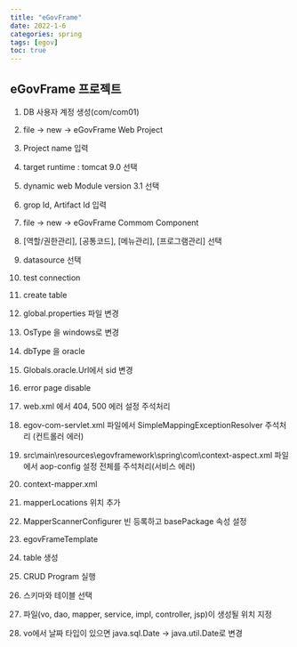 ```yaml
---
title: "eGovFrame"
date: 2022-1-6
categories: spring  
tags: [egov]
toc: true
---
```


## eGovFrame 프로젝트 
1. DB 사용자 계정 생성(com/com01)

2. file -> new -> eGovFrame Web Project
  1. Project name 입력
  2. target runtime : tomcat 9.0 선택
  3. dynamic web Module version 3.1 선택
  4. grop Id, Artifact Id 입력

3. file -> new -> eGovFrame Commom Component
  1. [역할/권한관리], [공통코드], [메뉴관리], [프로그램관리] 선택
  2. datasource 선택
  3. test connection
  4. create table

4. global.properties 파일 변경
  1. OsType 을 windows로 변경
  2. dbType 을 oracle
  2. Globals.oracle.Url에서 sid 변경

5. error page disable
  1. web.xml 에서 404, 500 에러 설정 주석처리
  2. egov-com-servlet.xml 파일에서 SimpleMappingExceptionResolver 주석처리 (컨트롤러 에러)
  3. src\main\resources\egovframework\spring\com\context-aspect.xml 파일에서 aop-config 설정 전체를 주석처리(서비스 에러)

6. context-mapper.xml
  1. mapperLocations 위치 추가
  2. MapperScannerConfigurer 빈 등록하고 basePackage 속성 설정

7. egovFrameTemplate
  1. table 생성
  2. CRUD Program 실행
  3. 스키마와 테이블 선택
  4. 파일(vo, dao, mapper, service, impl, controller, jsp)이 생성될 위치 지정
  5. vo에서 날짜 타입이 있으면 java.sql.Date -> java.util.Date로 변경



